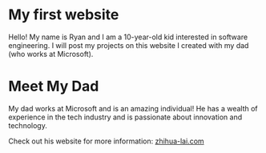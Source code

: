 # My first website

Hello! My name is Ryan and I am a 10-year-old kid interested in software engineering. I will post my projects on this website I created with my dad (who works at Microsoft).

# Meet My Dad

My dad works at Microsoft and is an amazing individual! He has a wealth of experience in the tech industry and is passionate about innovation and technology.

Check out his website for more information: [zhihua-lai.com](https://zhihua-lai.com/)
